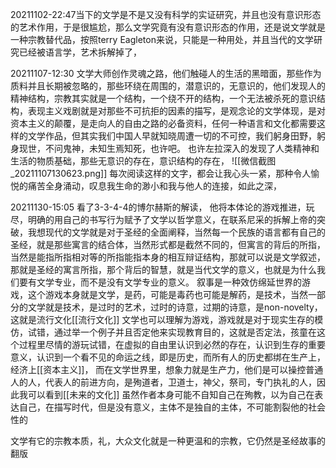 20211102-22:47当下的文学是不是又没有科学的实证研究，并且也没有意识形态的艺术作用，于是很尴尬，那么文学究竟有没有意识形态的作用，还是说文学就是一种宗教替代品，按照terry Eagleton来说，只能是一种用处，并且当代的文学研究已经被语言学，艺术拆解掉了，

20211107-12:30
文学大师创作灵魂之路，他们触碰人的生活的黑暗面，那些作为质料并且长期被忽略的，那些环绕在周围的，潜意识的，无意识的，他们发现人的精神结构，宗教其实就是一个结构，一个绕不开的结构，一个无法被杀死的意识结构，表现主义戏剧就是对那些不可抗拒的因素的描写，是观念论的文学体现，是对资本主义的颠覆，是走向人的自由之路的必备资料，任何一种语言和文化都需要这样的文学作品，但其实我们中国人早就知晓周遭一切的不可控，我们躬身田野，躬身现世，不问鬼神，未知生焉知死，也许吧。
也许左拉深入的发现了人类精神和生活的物质基础，那些无意识的存在，意识结构的存在，
![[微信截图_20211107130623.png]]
每次阅读这样的文字，都会让我心头一紧，那种令人愉悦的痛苦全身涌动，叹息我生命的渺小和我与他人的连接，如此之深，

20211130-15:05
看了3-3-4-4的博尔赫斯的解读， 他将本体论的游戏推进，玩尽，明确的用自己的书写行为赋予了文学以哲学意义，在联系尼采的拆解上帝的突破，我想现代的文学就是对于圣经的全面阐释，当然每一个民族的语言都有自己的圣经，就是那些寓言的结合体，当然形式都是截然不同的，但寓言的背后的所指，当然是能指所指相对等的所指能指本身的相互辩证结构，那就可以说是文学叙述，那就是圣经的寓言所指，那个背后的智慧，就是当代文学的意义，也就是为什么我们要有文学专业，而不是没有文学专业的意义。
叙事是一种效仿绵延世界的游戏，这个游戏本身就是文学，是药，可能是毒药也可能是解药，是技术，当然一部分的文学就是技术，是过时的艺术，过时的诗意，过期的诗意，是non-novelty，这就是流行文化[[流行文化]]
文学也可以理解为游戏，游戏就是对于现实生存的模仿，试错，通过举一个例子并且否定他来实现教育目的，这就是否定法，孩童在这个过程里尽情的游玩试错，在虚拟的自由里认识到必然的存在，认识到生存的重要意义，认识到一个看不见的命运之线，即是历史，而所有人的历史都绑在生产上，经济上[[资本主义]]，
而在文学世界里，想象力就是生产力，他们是可以操控普通人的人，代表人的前进方向，是殉道者，卫道士，神父，祭司，专门执礼的人，因此我可以看到[[未来的文化]]
虽然作者本身可能不自知自己在殉教，以为自己在表达自己，在描写时代，但是没有意义，主体不是独自的主体，不可能割裂他的社会性的


文学有它的宗教本质，礼，大众文化就是一种更温和的宗教，它仍然是圣经故事的翻版